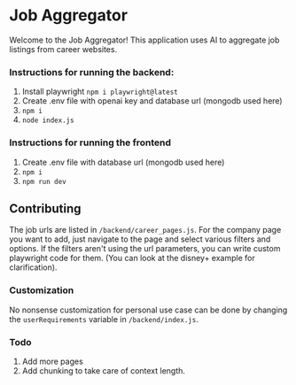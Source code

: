 # Job Aggregator

Welcome to the Job Aggregator! This application uses AI to aggregate job listings from career websites.

### Instructions for running the backend:
1. Install playwright
	`npm i playwright@latest`
2. Create .env file with openai key and database url (mongodb used here)
3. `npm i`
4. `node index.js`

### Instructions for running the frontend
1. Create .env file with database url (mongodb used here)
2. `npm i`
3. `npm run dev`


## Contributing
The job urls are listed in `/backend/career_pages.js`. For the company page you want to add, just navigate to the page and select various filters and options. If the filters aren't using the url parameters, you can write custom playwright code for them. (You can look at the disney+ example for clarification).

### Customization
No nonsense customization for personal use case can be done by changing the `userRequirements` variable in `/backend/index.js`. 

### Todo
1. Add more pages
2. Add chunking to take care of context length.
